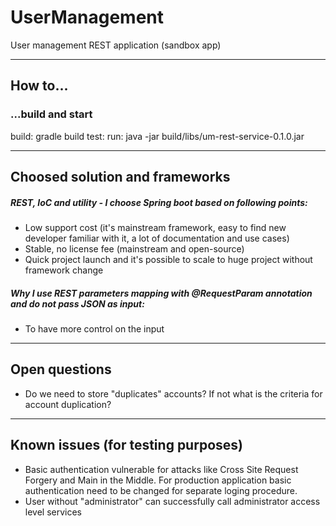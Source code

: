 # UserManagement
User management REST application (sandbox app)

---------------------------------------

## How to...
### ...build and start
build: gradle build
test:
run: java -jar build/libs/um-rest-service-0.1.0.jar

---------------------------------------

## Choosed solution and frameworks
##### REST, IoC and utility - I choose Spring boot based on following points:
 *   Low support cost (it's mainstream framework, easy to find new developer familiar with it, a lot of documentation and use cases)
 *   Stable, no license fee (mainstream and open-source)
 *   Quick project launch and it's possible to scale to huge project without framework change
 
##### Why I use REST parameters mapping with @RequestParam annotation and do not pass JSON as input:
 * To have more control on the input

---------------------------------------

## Open questions
- Do we need to store "duplicates" accounts? If not what is the criteria for account duplication?

---------------------------------------

## Known issues (for testing purposes)
- Basic authentication vulnerable for attacks like Cross Site Request Forgery and Main in the Middle. For production application basic authentication need to be changed for separate loging procedure.
- User without "administrator" can successfully call administrator access level services
